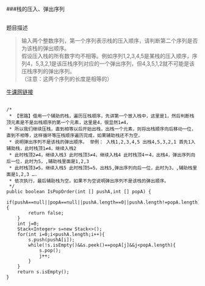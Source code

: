 ###栈的压入、弹出序列
##
题目描述  
>输入两个整数序列，第一个序列表示栈的压入顺序，请判断第二个序列是否为该栈的弹出顺序。  
假设压入栈的所有数字均不相等。例如序列1,2,3,4,5是某栈的压入顺序，序列4，5,3,2,1是该压栈序列对应的一个弹出序列，但4,3,5,1,2就不可能是该压栈序列的弹出序列。  
（注意：这两个序列的长度是相等的）   

[牛课网链接](http://www.nowcoder.com/practice/d77d11405cc7470d82554cb392585106?tpId=13&tqId=11174&rp=2&ru=/ta/coding-interviews&qru=/ta/coding-interviews/question-ranking) 

##  
```
/*
 * 【思路】借用一个辅助的栈，遍历压栈顺序，先讲第一个放入栈中，这里是1，然后判断栈顶元素是不是出栈顺序的第一个元素，这里是4，很显然1≠4，
 * 所以我们继续压栈，直到相等以后开始出栈，出栈一个元素，则将出栈顺序向后移动一位，直到不相等，这样循环等压栈顺序遍历完成，如果辅助栈还不为空，
 * 说明弹出序列不是该栈的弹出顺序。 举例： 入栈1,2,3,4,5 出栈4,5,3,2,1 首先1入辅助栈，此时栈顶1≠4，继续入栈2
 * 此时栈顶2≠4，继续入栈3 此时栈顶3≠4，继续入栈4 此时栈顶4＝4，出栈4，弹出序列向后一位，此时为5，,辅助栈里面是1,2,3
 * 此时栈顶3≠5，继续入栈5 此时栈顶5=5，出栈5,弹出序列向后一位，此时为3，,辅助栈里面是1,2,3 ….
 * 依次执行，最后辅助栈为空。如果不为空说明弹出序列不是该栈的弹出顺序。
 */
public boolean IsPopOrder(int [] pushA,int [] popA) {
	if(pushA==null||popA==null||pushA.length==0||pushA.length!=popA.length){
		return false;
	}
	int j=0;
	Stack<Integer> s=new Stack<>();
	for(int i=0;i<pushA.length;i++){
		s.push(pushA[i]);
		while(!s.isEmpty()&&s.peek()==popA[j]&&j<popA.length){
			s.pop();
			j++;
		}
	}
	return s.isEmpty();
}
```
